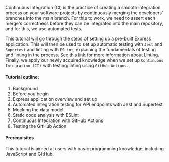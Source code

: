 Continuous Integration (CI) is the practice of creating a smooth integration process on your software projects by continuously merging the developers' branches into the main branch. For this to work, we need to assert each merge's correctness before they can be integrated into the main repository, and for this, we use automated tests.   

This tutorial will go through the steps of setting up a pre-built Express application. This will then be used to set up automatic testing with `Jest` and `Supertest` and linting with `ESLint`, explaining the fundamentals of testing and linting in the process. See [this link](https://eslint.org/) for more information about Linting. Finally, we apply our newly acquired knowledge when we set up `Continuous Integration (CI)` with testing/linting using `GitHub Actions`.

#### Tutorial outline:
1. Background
2. Before you begin
3. Express application overview and set up
4. Automated integration testing for API endpoints with Jest and Supertest
5. Mocking the data model
6. Static code analysis with ESLint
7. Continuous Integration with GitHub Actions
8. Testing the GitHub Action

#### Prerequisites

This tutorial is aimed at users with basic programming knowledge, including JavaScript and GitHub.
